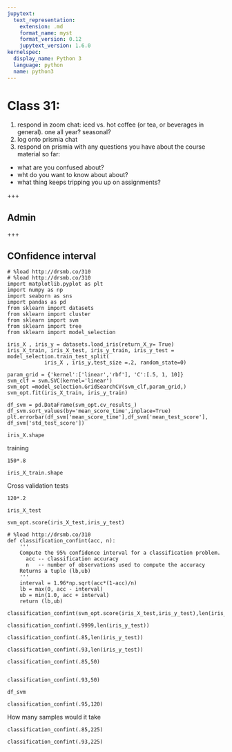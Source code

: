 ```yaml
---
jupytext:
  text_representation:
    extension: .md
    format_name: myst
    format_version: 0.12
    jupytext_version: 1.6.0
kernelspec:
  display_name: Python 3
  language: python
  name: python3
---
```


# Class 31: 

1. respond in zoom chat: iced vs. hot coffee (or tea, or beverages in general). one all year? seasonal?
1. log onto prismia chat
1. respond on prismia with any questions you have about the course material so far:
 - what are you confused about?
 - wht do you want to know about about?
 - what thing keeps tripping you up on assignments?

+++

## Admin

+++

## COnfidence interval

```{code-cell} ipython3
# %load http://drsmb.co/310
# %load http://drsmb.co/310
import matplotlib.pyplot as plt
import numpy as np
import seaborn as sns
import pandas as pd
from sklearn import datasets
from sklearn import cluster
from sklearn import svm
from sklearn import tree
from sklearn import model_selection
```

```{code-cell} ipython3
iris_X , iris_y = datasets.load_iris(return_X_y= True)
iris_X_train, iris_X_test, iris_y_train, iris_y_test = model_selection.train_test_split(
            iris_X , iris_y,test_size =.2, random_state=0)
            
param_grid = {'kernel':['linear','rbf'], 'C':[.5, 1, 10]}
svm_clf = svm.SVC(kernel='linear')
svm_opt =model_selection.GridSearchCV(svm_clf,param_grid,)
svm_opt.fit(iris_X_train, iris_y_train)

df_svm = pd.DataFrame(svm_opt.cv_results_)
df_svm.sort_values(by='mean_score_time',inplace=True)
plt.errorbar(df_svm['mean_score_time'],df_svm['mean_test_score'], df_svm['std_test_score'])
```

```{code-cell} ipython3
iris_X.shape
```

training

```{code-cell} ipython3
150*.8
```

```{code-cell} ipython3
iris_X_train.shape
```

Cross validation tests

```{code-cell} ipython3
120*.2
```

```{code-cell} ipython3
iris_X_test
```

```{code-cell} ipython3
svm_opt.score(iris_X_test,iris_y_test)
```

```{code-cell} ipython3
# %load http://drsmb.co/310
def classification_confint(acc, n):
    '''
    Compute the 95% confidence interval for a classification problem.
      acc -- classification accuracy
      n   -- number of observations used to compute the accuracy
    Returns a tuple (lb,ub)
    '''
    interval = 1.96*np.sqrt(acc*(1-acc)/n)
    lb = max(0, acc - interval)
    ub = min(1.0, acc + interval)
    return (lb,ub)
```

```{code-cell} ipython3
classification_confint(svm_opt.score(iris_X_test,iris_y_test),len(iris_y_test))
```

```{code-cell} ipython3
classification_confint(.9999,len(iris_y_test))
```

```{code-cell} ipython3
classification_confint(.85,len(iris_y_test))
```

```{code-cell} ipython3
classification_confint(.93,len(iris_y_test))
```

```{code-cell} ipython3
classification_confint(.85,50)
```

```{code-cell} ipython3

classification_confint(.93,50)
```

```{code-cell} ipython3
df_svm
```

```{code-cell} ipython3
classification_confint(.95,120)
```

How many samples would it take 

```{code-cell} ipython3
classification_confint(.85,225)
```

```{code-cell} ipython3
classification_confint(.93,225)
```

```{code-cell} ipython3

```
